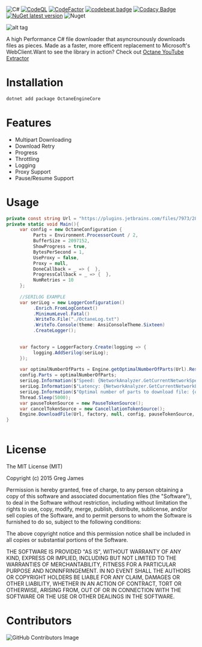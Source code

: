 ![C#](https://github.com/gregyjames/OctaneDownloader/actions/workflows/dotnet.yml/badge.svg)
[![CodeQL](https://github.com/gregyjames/OctaneDownloader/actions/workflows/codeql-analysis.yml/badge.svg?branch=master)](https://github.com/gregyjames/OctaneDownloader/actions/workflows/codeql-analysis.yml)
[![CodeFactor](https://www.codefactor.io/repository/github/gregyjames/octanedownloader/badge)](https://www.codefactor.io/repository/github/gregyjames/octanedownloader)
[![codebeat badge](https://codebeat.co/badges/9154fd6f-ac4b-4f00-8910-66488582efcd)](https://codebeat.co/projects/github-com-gregyjames-octanedownloader-master)
[![Codacy Badge](https://app.codacy.com/project/badge/Grade/e0366fe0406741bcbdab62354124d877)](https://www.codacy.com/gh/gregyjames/OctaneDownloader/dashboard?utm_source=github.com&amp;utm_medium=referral&amp;utm_content=gregyjames/OctaneDownloader&amp;utm_campaign=Badge_Grade)
[![NuGet latest version](https://badgen.net/nuget/v/OctaneEngineCore)](https://www.nuget.org/packages/OctaneEngineCore)
![Nuget](https://img.shields.io/nuget/dt/OctaneEngineCore)

![alt tag](https://image.ibb.co/h2tK8v/Untitled_1.png)


A high Performance C# file downloader that asyncrounously downloads files as pieces. Made as a faster, more efficent replacement to Microsoft's WebClient.Want to see the library in action? Check out [Octane YouTube Extractor](https://github.com/gregyjames/OCTANE-YoutubeExtractor)

# Installation
```sh
dotnet add package OctaneEngineCore
```

# Features
* Multipart Downloading
* Download Retry
* Progress
* Throttling
* Logging
* Proxy Support
* Pause/Resume Support

# Usage
```csharp
private const string Url = "https://plugins.jetbrains.com/files/7973/281233/sonarlint-intellij-7.4.0.60471.zip?updateId=281233&pluginId=7973&family=INTELLIJ";
private static void Main(){
     var config = new OctaneConfiguration {
          Parts = Environment.ProcessorCount / 2,
          BufferSize = 2097152,
          ShowProgress = true,
          BytesPerSecond = 1,
          UseProxy = false,
          Proxy = null,
          DoneCallback = _ => {  },
          ProgressCallback = _ => {  },
          NumRetries = 10
     };
            
     //SERILOG EXAMPLE 
     var seriLog = new LoggerConfiguration()
          .Enrich.FromLogContext()
          .MinimumLevel.Fatal()
          .WriteTo.File("./OctaneLog.txt")
          .WriteTo.Console(theme: AnsiConsoleTheme.Sixteen)
          .CreateLogger();

            
     var factory = LoggerFactory.Create(logging => {
          logging.AddSerilog(seriLog);
     });
            
     var optimalNumberOfParts = Engine.getOptimalNumberOfParts(Url).Result;
     config.Parts = optimalNumberOfParts;
     seriLog.Information($"Speed: {NetworkAnalyzer.GetCurrentNetworkSpeed().Result}");
     seriLog.Information($"Latency: {NetworkAnalyzer.GetCurrentNetworkLatency().Result}");
     seriLog.Information($"Optimal number of parts to download file: {optimalNumberOfParts}");
     Thread.Sleep(5000);
     var pauseTokenSource = new PauseTokenSource();
     var cancelTokenSource = new CancellationTokenSource();
     Engine.DownloadFile(Url, factory, null, config, pauseTokenSource, cancelTokenSource).Wait(cancelTokenSource.Token);
}
        
```

# License
The MIT License (MIT)

Copyright (c) 2015 Greg James

Permission is hereby granted, free of charge, to any person obtaining a copy
of this software and associated documentation files (the "Software"), to deal
in the Software without restriction, including without limitation the rights
to use, copy, modify, merge, publish, distribute, sublicense, and/or sell
copies of the Software, and to permit persons to whom the Software is
furnished to do so, subject to the following conditions:

The above copyright notice and this permission notice shall be included in all
copies or substantial portions of the Software.

THE SOFTWARE IS PROVIDED "AS IS", WITHOUT WARRANTY OF ANY KIND, EXPRESS OR
IMPLIED, INCLUDING BUT NOT LIMITED TO THE WARRANTIES OF MERCHANTABILITY,
FITNESS FOR A PARTICULAR PURPOSE AND NONINFRINGEMENT. IN NO EVENT SHALL THE
AUTHORS OR COPYRIGHT HOLDERS BE LIABLE FOR ANY CLAIM, DAMAGES OR OTHER
LIABILITY, WHETHER IN AN ACTION OF CONTRACT, TORT OR OTHERWISE, ARISING FROM,
OUT OF OR IN CONNECTION WITH THE SOFTWARE OR THE USE OR OTHER DEALINGS IN THE
SOFTWARE.

# Contributors
![GitHub Contributors Image](https://contrib.rocks/image?repo=gregyjames/OctaneDownloader)
